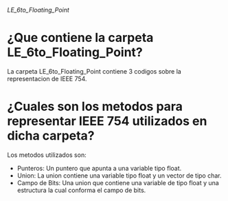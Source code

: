 _LE_6to_Floating_Point_

# ¿Que contiene la carpeta LE_6to_Floating_Point?

La carpeta LE_6to_Floating_Point contiene 3 codigos sobre la representacion de IEEE 754.

# ¿Cuales son los metodos para representar IEEE 754 utilizados en dicha carpeta?

Los metodos utilizados son:
- Punteros: Un puntero que apunta a una variable tipo float.
- Union: La union contiene una variable tipo float y un vector de tipo char.
- Campo de Bits: Una union que contiene una variable de tipo float y una estructura la cual conforma el campo de bits.